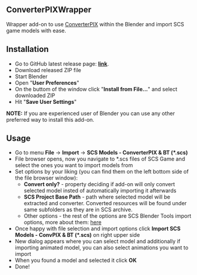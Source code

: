 ## ConverterPIXWrapper
Wrapper add-on to use [ConverterPIX](https://github.com/mwl4/ConverterPIX) within the Blender and import SCS game models with ease.

## Installation
- Go to GitHub latest release page: **[link](../../releases/latest)**.
- Download released ZIP file
- Start Blender
- Open "**User Preferences**"
- On the buttom of the window click "**Install from File...**" and select downloaded ZIP
- Hit "**Save User Settings**"

**NOTE:** If you are experienced user of Blender you can use any other preferred way to install this add-on.

## Usage
- Go to menu **File** -> **Import** -> **SCS Models - ConverterPIX & BT (*.scs)**
- File browser opens, now you navigate to *.scs files of SCS Game and select the ones you want to import models from
- Set options by your liking (you can find them on the left bottom side of the file browser window):
  * **Convert only?** - property deciding if add-on will only convert selected model insted of automatically importing it afterwards
  * **SCS Project Base Path** - path where selected model will be extracted and converter. Converted resources will be found under same subfolders as they are in SCS archive.
  * Other options - the rest of the options are SCS Blender Tools import options, more about them: [here](http://modding.scssoft.com/wiki/Documentation/Tools/SCS_Blender_Tools/Import#Import_Options)
- Once happy with file selection and import options click **Import SCS Models - ConvPIX & BT (*.scs)** on right upper side
- New dialog appears where you can select model and additionally if importing animated model, you can also select animations you want to import
- When you found a model and selected it click **OK**
- Done!
